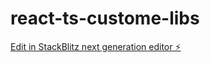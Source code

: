 # react-ts-custome-libs

[Edit in StackBlitz next generation editor ⚡️](https://stackblitz.com/~/github.com/wizba/react-ts-custome-libs)